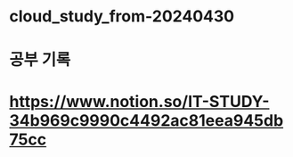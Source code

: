 # cloud_study_from-20240430
# 공부 기록 
# https://www.notion.so/IT-STUDY-34b969c9990c4492ac81eea945db75cc
